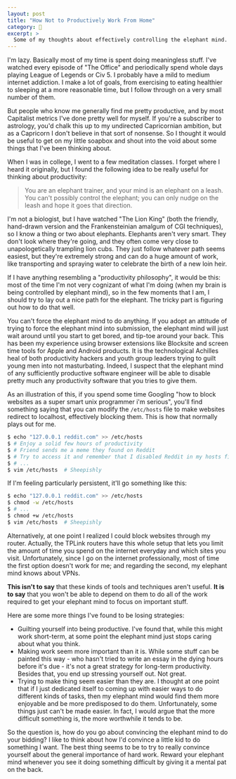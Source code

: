 ```yaml
---
layout: post
title: "How Not to Productively Work From Home"
category: 🧐
excerpt: >
  Some of my thoughts about effectively controlling the elephant mind.
---
```


I'm lazy. Basically most of my time is spent doing meaningless stuff. I've watched every episode of "The Office" and periodically spend whole days playing League of Legends or Civ 5. I probably have a mild to medium internet addiction. I make a lot of goals, from exercising to eating healthier to sleeping at a more reasonable time, but I follow through on a very small number of them.

But people who know me generally find me pretty productive, and by most Capitalist metrics I've done pretty well for myself. If you're a subscriber to astrology, you'd chalk this up to my undirected Capricornian ambition, but as a Capricorn I don't believe in that sort of nonsense. So I thought it would be useful to get on my little soapbox and shout into the void about some things that I've been thinking about.

When I was in college, I went to a few meditation classes. I forget where I heard it originally, but I found the following idea to be really useful for thinking about productivity:

> You are an elephant trainer, and your mind is an elephant on a leash. You can't possibly control the elephant; you can only nudge on the leash and hope it goes that direction.

I'm not a biologist, but I have watched "The Lion King" (both the friendly, hand-drawn version and the Frankensteinian amalgum of CGI techniques), so I know a thing or two about elephants. Elephants aren't very smart. They don't look where they're going, and they often come very close to unapologetically trampling lion cubs. They just follow whatever path seems easiest, but they're extremely strong and can do a huge amount of work, like transporting and spraying water to celebrate the birth of a new loin heir.

If I have anything resembling a "productivity philosophy", it would be this: most of the time I'm not very cognizant of what I'm doing (when my brain is being controlled by elephant mind), so in the few moments that I am, I should try to lay out a nice path for the elephant. The tricky part is figuring out how to do that well.

You can't force the elephant mind to do anything. If you adopt an attitude of trying to force the elephant mind into submission, the elephant mind will just wait around until you start to get bored, and tip-toe around your back. This has been my experience using browser extensions like Blocksite and screen time tools for Apple and Android products. It is the technological Achilles heal of both productivity hackers and youth group leaders trying to guilt young men into not masturbating. Indeed, I suspect that the elephant mind of any sufficiently productive software engineer will be able to disable pretty much any productivity software that you tries to give them.

As an illustration of this, if you spend some time Googling "how to block websites as a super smart unix programmer i'm serious", you'll find something saying that you can modify the `/etc/hosts` file to make websites redirect to localhost, effectively blocking them. This is how that normally plays out for me.

```bash
$ echo "127.0.0.1 reddit.com" >> /etc/hosts
$ # Enjoy a solid few hours of productivity
$ # Friend sends me a meme they found on Reddit
$ # Try to access it and remember that I disabled Reddit in my hosts file
$ # ...
$ vim /etc/hosts  # Sheepishly
```

If I'm feeling particularly persistent, it'll go something like this:

```bash
$ echo "127.0.0.1 reddit.com" >> /etc/hosts
$ chmod -w /etc/hosts
$ # ...
$ chmod +w /etc/hosts
$ vim /etc/hosts  # Sheepishly
```

Alternatively, at one point I realized I could block websites through my router. Actually, the TPLink routers have this whole setup that lets you limit the amount of time you spend on the internet everyday and which sites you visit. Unfortunately, since I go on the internet professionally, most of time the first option doesn't work for me; and regarding the second, my elephant mind knows about VPNs.

**This isn't to say** that these kinds of tools and techniques aren't useful. **It is to say** that you won't be able to depend on them to do all of the work required to get your elephant mind to focus on important stuff.

Here are some more things I've found to be losing strategies:

- Guilting yourself into being productive. I've found that, while this might work short-term, at some point the elephant mind just stops caring about what you think.
- Making work seem more important than it is. While some stuff can be painted this way - who hasn't tried to write an essay in the dying hours before it's due - it's not a great strategy for long-term productivity. Besides that, you end up stressing yourself out. Not great.
- Trying to make thing seem easier than they are. I thought at one point that if I just dedicated itself to coming up with easier ways to do different kinds of tasks, then my elephant mind would find them more enjoyable and be more predisposed to do them. Unfortunately, some things just can't be made easier. In fact, I would argue that the more difficult something is, the more worthwhile it tends to be.

So the question is, how do you go about convincing the elephant mind to do your bidding? I like to think about how I'd convince a little kid to do something I want. The best thing seems to be to try to really convince yourself about the general importance of hard work. Reward your elephant mind whenever you see it doing something difficult by giving it a mental pat on the back.
